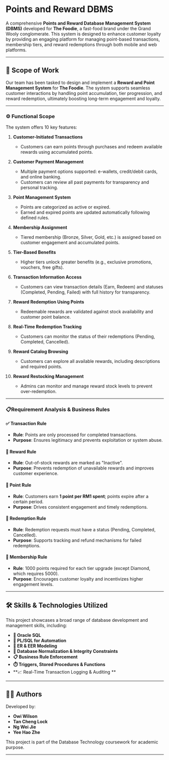 # Points and Reward DBMS

A comprehensive **Points and Reward Database Management System (DBMS)** developed for **The Foodie**, a fast-food brand under the Grand Wooly conglomerate. This system is designed to enhance customer loyalty by providing an engaging platform for managing point-based transactions, membership tiers, and reward redemptions through both mobile and web platforms.

---

## 📌 Scope of Work
Our team has been tasked to design and implement a **Reward and Point Management System** for **The Foodie**. The system supports seamless customer interactions by handling point accumulation, tier progression, and reward redemption, ultimately boosting long-term engagement and loyalty.

---

### ⚙️ Functional Scope

The system offers 10 key features:

1. **Customer-Initiated Transactions**  
   - Customers can earn points through purchases and redeem available rewards using accumulated points.

2. **Customer Payment Management**  
   - Multiple payment options supported: e-wallets, credit/debit cards, and online banking.  
   - Customers can review all past payments for transparency and personal tracking.

3. **Point Management System**  
   - Points are categorized as active or expired.  
   - Earned and expired points are updated automatically following defined rules.

4. **Membership Assignment**  
   - Tiered membership (Bronze, Silver, Gold, etc.) is assigned based on customer engagement and accumulated points.

5. **Tier-Based Benefits**  
   - Higher tiers unlock greater benefits (e.g., exclusive promotions, vouchers, free gifts).

6. **Transaction Information Access**  
   - Customers can view transaction details (Earn, Redeem) and statuses (Completed, Pending, Failed) with full history for transparency.

7. **Reward Redemption Using Points**  
   - Redeemable rewards are validated against stock availability and customer point balance.

8. **Real-Time Redemption Tracking**  
   - Customers can monitor the status of their redemptions (Pending, Completed, Cancelled).

9. **Reward Catalog Browsing**  
   - Customers can explore all available rewards, including descriptions and required points.

10. **Reward Restocking Management**  
    - Admins can monitor and manage reward stock levels to prevent over-redemption.

---

### 📋Requirement Analysis & Business Rules

#### ✅ Transaction Rule  
- **Rule**: Points are only processed for completed transactions.  
- **Purpose**: Ensures legitimacy and prevents exploitation or system abuse.

#### 🎁 Reward Rule  
- **Rule**: Out-of-stock rewards are marked as "Inactive".  
- **Purpose**: Prevents redemption of unavailable rewards and improves customer experience.

#### 🧮 Point Rule  
- **Rule**: Customers earn **1 point per RM1 spent**; points expire after a certain period.  
- **Purpose**: Drives consistent engagement and timely redemptions.

#### 🔄 Redemption Rule  
- **Rule**: Redemption requests must have a status (Pending, Completed, Cancelled).  
- **Purpose**: Supports tracking and refund mechanisms for failed redemptions.

#### 🏅 Membership Rule  
- **Rule**: 1000 points required for each tier upgrade (except Diamond, which requires 5000).  
- **Purpose**: Encourages customer loyalty and incentivizes higher engagement levels.

---

## 🛠️ Skills & Technologies Utilized

This project showcases a broad range of database development and management skills, including:

- **🔢 Oracle SQL**  
- **🧠 PL/SQL for Automation**  
- **📐 ER & EER Modeling**  
- **📏 Database Normalization & Integrity Constraints**  
- **📋 Business Rule Enforcement**
- **⏱️ Triggers, Stored Procedures & Functions**  
- **📈 Real-Time Transaction Logging & Auditing **  

---


## 👨‍💻 Authors

Developed by:  
- **Owi Wilson**  
- **Tan Cheng Lock**
- **Ng Wei Jie**
- **Yee Hao Zhe**

This project is part of the Database Technology coursework for academic purpose.

---

